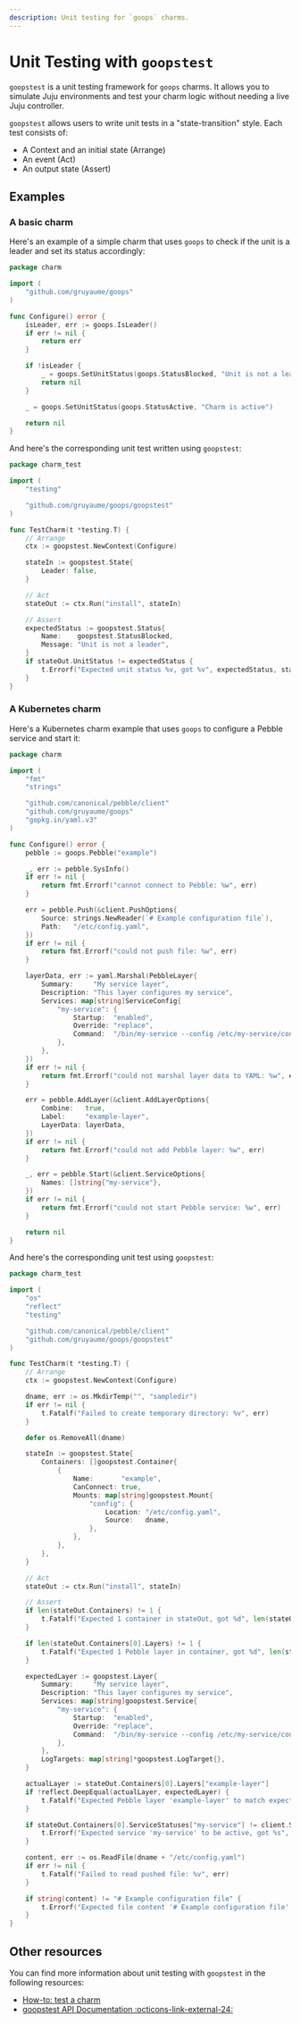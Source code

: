 ```yaml
---
description: Unit testing for `goops` charms.
---
```


# Unit Testing with `goopstest`

`goopstest` is a unit testing framework for `goops` charms. It allows you to simulate Juju environments and test your charm logic without needing a live Juju controller.

`goopstest` allows users to write unit tests in a "state-transition" style. Each test consists of:

- A Context and an initial state (Arrange)
- An event (Act)
- An output state (Assert)

## Examples

### A basic charm

Here's an example of a simple charm that uses `goops` to check if the unit is a leader and set its status accordingly:

```go
package charm

import (
	"github.com/gruyaume/goops"
)

func Configure() error {
	isLeader, err := goops.IsLeader()
	if err != nil {
		return err
	}

	if !isLeader {
		_ = goops.SetUnitStatus(goops.StatusBlocked, "Unit is not a leader")
		return nil
	}

	_ = goops.SetUnitStatus(goops.StatusActive, "Charm is active")

	return nil
}
```

And here's the corresponding unit test written using `goopstest`:

```go
package charm_test

import (
	"testing"

	"github.com/gruyaume/goops/goopstest"
)

func TestCharm(t *testing.T) {
	// Arrange
	ctx := goopstest.NewContext(Configure)

	stateIn := goopstest.State{
		Leader: false,
	}

	// Act
	stateOut := ctx.Run("install", stateIn)

	// Assert
	expectedStatus := goopstest.Status{
		Name:    goopstest.StatusBlocked,
		Message: "Unit is not a leader",
	}
	if stateOut.UnitStatus != expectedStatus {
		t.Errorf("Expected unit status %v, got %v", expectedStatus, stateOut.UnitStatus)
	}
}
```

### A Kubernetes charm

Here's a Kubernetes charm example that uses `goops` to configure a Pebble service and start it:

```go
package charm

import (
	"fmt"
	"strings"

	"github.com/canonical/pebble/client"
	"github.com/gruyaume/goops"
	"gopkg.in/yaml.v3"
)

func Configure() error {
	pebble := goops.Pebble("example")

	_, err := pebble.SysInfo()
	if err != nil {
		return fmt.Errorf("cannot connect to Pebble: %w", err)
	}

	err = pebble.Push(&client.PushOptions{
		Source: strings.NewReader(`# Example configuration file`),
		Path:   "/etc/config.yaml",
	})
	if err != nil {
		return fmt.Errorf("could not push file: %w", err)
	}

	layerData, err := yaml.Marshal(PebbleLayer{
		Summary:     "My service layer",
		Description: "This layer configures my service",
		Services: map[string]ServiceConfig{
			"my-service": {
				Startup:  "enabled",
				Override: "replace",
				Command:  "/bin/my-service --config /etc/my-service/config.yaml",
			},
		},
	})
	if err != nil {
		return fmt.Errorf("could not marshal layer data to YAML: %w", err)
	}

	err = pebble.AddLayer(&client.AddLayerOptions{
		Combine:   true,
		Label:     "example-layer",
		LayerData: layerData,
	})
	if err != nil {
		return fmt.Errorf("could not add Pebble layer: %w", err)
	}

	_, err = pebble.Start(&client.ServiceOptions{
		Names: []string{"my-service"},
	})
	if err != nil {
		return fmt.Errorf("could not start Pebble service: %w", err)
	}

	return nil
}
```

And here's the corresponding unit test using `goopstest`:

```go
package charm_test

import (
	"os"
	"reflect"
	"testing"

	"github.com/canonical/pebble/client"
	"github.com/gruyaume/goops/goopstest"
)

func TestCharm(t *testing.T) {
	// Arrange
	ctx := goopstest.NewContext(Configure)

	dname, err := os.MkdirTemp("", "sampledir")
	if err != nil {
		t.Fatalf("Failed to create temporary directory: %v", err)
	}

	defer os.RemoveAll(dname)

	stateIn := goopstest.State{
		Containers: []goopstest.Container{
			{
				Name:       "example",
				CanConnect: true,
				Mounts: map[string]goopstest.Mount{
					"config": {
						Location: "/etc/config.yaml",
						Source:   dname,
					},
				},
			},
		},
	}

	// Act
	stateOut := ctx.Run("install", stateIn)

	// Assert
	if len(stateOut.Containers) != 1 {
		t.Fatalf("Expected 1 container in stateOut, got %d", len(stateOut.Containers))
	}

	if len(stateOut.Containers[0].Layers) != 1 {
		t.Fatalf("Expected 1 Pebble layer in container, got %d", len(stateOut.Containers[0].Layers))
	}

	expectedLayer := goopstest.Layer{
		Summary:     "My service layer",
		Description: "This layer configures my service",
		Services: map[string]goopstest.Service{
			"my-service": {
				Startup:  "enabled",
				Override: "replace",
				Command:  "/bin/my-service --config /etc/my-service/config.yaml",
			},
		},
		LogTargets: map[string]*goopstest.LogTarget{},
	}

	actualLayer := stateOut.Containers[0].Layers["example-layer"]
	if !reflect.DeepEqual(actualLayer, expectedLayer) {
		t.Fatalf("Expected Pebble layer 'example-layer' to match expected configuration.\nExpected: %+v\nActual: %+v", expectedLayer, actualLayer)
	}

	if stateOut.Containers[0].ServiceStatuses["my-service"] != client.StatusActive {
		t.Errorf("Expected service 'my-service' to be active, got %s", stateOut.Containers[0].ServiceStatuses["my-service"])
	}

	content, err := os.ReadFile(dname + "/etc/config.yaml")
	if err != nil {
		t.Fatalf("Failed to read pushed file: %v", err)
	}

	if string(content) != "# Example configuration file" {
		t.Errorf("Expected file content '# Example configuration file', got '%s'", string(content))
	}
}
```

## Other resources

You can find more information about unit testing with `goopstest` in the following resources:

- [How-to: test a charm](../how_to/test_a_charm.md)
- [goopstest API Documentation :octicons-link-external-24:](https://pkg.go.dev/github.com/gruyaume/goops/goopstest)

